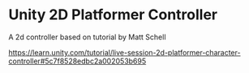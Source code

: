 # Unity 2D Platformer Controller
A 2d controller based on tutorial by Matt Schell

https://learn.unity.com/tutorial/live-session-2d-platformer-character-controller#5c7f8528edbc2a002053b695

